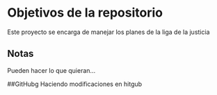 # Objetivos de la repositorio

Este proyecto se encarga de manejar los planes de la liga de la justicia


## Notas
Pueden hacer lo que quieran...

##GitHubg
Haciendo modificaciones en hitgub
